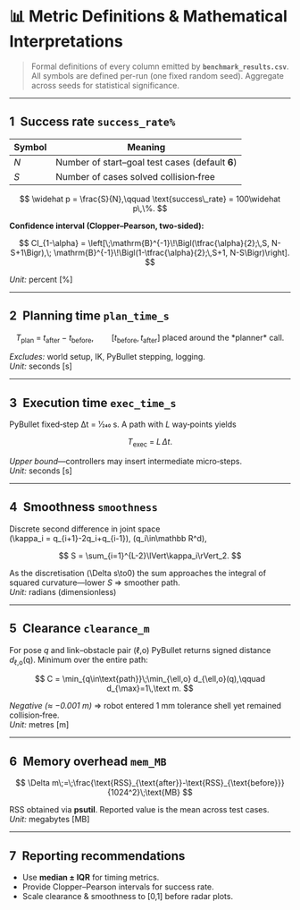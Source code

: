 # 📊 Metric Definitions & Mathematical Interpretations

> Formal definitions of every column emitted by **`benchmark_results.csv`**.
> All symbols are defined per-run (one fixed random seed).  Aggregate across
> seeds for statistical significance.

---

## 1 Success rate `success_rate%`

| Symbol | Meaning |
|--------|---------|
| *N*    | Number of start–goal test cases (default **6**) |
| *S*    | Number of cases solved collision‑free |

$$
\widehat p = \frac{S}{N},\qquad
\text{success\_rate} = 100\widehat p\,\%.
$$

**Confidence interval (Clopper–Pearson, two‑sided):**

$$
CI_{1-\alpha} = \left[\;\mathrm{B}^{-1}\!\Bigl(\tfrac{\alpha}{2};\,S, N-S+1\Bigr),\;
                         \mathrm{B}^{-1}\!\Bigl(1-\tfrac{\alpha}{2};\,S+1, N-S\Bigr)\right].
$$

*Unit:* percent [%]

---

## 2 Planning time `plan_time_s`

$$
T_{\text{plan}}\;=\;t_{\text{after}}-t_{\text{before}},\qquad
[t_{\text{before}},\,t_{\text{after}}] \text{ placed around the *planner* call.}
$$

*Excludes:* world setup, IK, PyBullet stepping, logging.  
*Unit:* seconds [s]

---

## 3 Execution time `exec_time_s`

PyBullet fixed‑step Δt = 1⁄240 s. A path with *L* way‑points yields

$$
T_{\text{exec}}\;=\;L\,\Delta t.
$$

*Upper bound*—controllers may insert intermediate micro‑steps.  
*Unit:* seconds [s]

---

## 4 Smoothness `smoothness`

Discrete second difference in joint space  
\(\kappa_i = q_{i+1}-2q_i+q_{i-1}\), \(q_i\in\mathbb R^d\),

$$
S = \sum_{i=1}^{L-2}\lVert\kappa_i\rVert_2.
$$

As the discretisation \(\Delta s\to0\) the sum approaches the integral of squared curvature—lower *S* ⇒ smoother path.  
*Unit:* radians (dimensionless)

---

## 5 Clearance `clearance_m`

For pose *q* and link–obstacle pair (ℓ,o) PyBullet returns signed distance  
*d*<sub>ℓ,o</sub>(q). Minimum over the entire path:

$$
C = \min_{q\in\text{path}}\;\min_{\ell,o} d_{\ell,o}(q),\qquad d_{\max}=1\,\text m.
$$

*Negative (≈ −0.001 m)* ⇒ robot entered 1 mm tolerance shell yet remained collision‑free.  
*Unit:* metres [m]

---

## 6 Memory overhead `mem_MB`

$$
\Delta m\;=\;\frac{\text{RSS}_{\text{after}}-\text{RSS}_{\text{before}}}{1024^2}\;\text{MB}
$$

RSS obtained via **psutil**. Reported value is the mean across test cases.  
*Unit:* megabytes [MB]

---

## 7 Reporting recommendations
* Use **median ± IQR** for timing metrics.  
* Provide Clopper–Pearson intervals for success rate.  
* Scale clearance & smoothness to [0,1] before radar plots.
